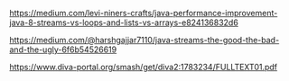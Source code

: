 https://medium.com/levi-niners-crafts/java-performance-improvement-java-8-streams-vs-loops-and-lists-vs-arrays-e824136832d6

https://medium.com/@harshgajjar7110/java-streams-the-good-the-bad-and-the-ugly-6f6b54526619

https://www.diva-portal.org/smash/get/diva2:1783234/FULLTEXT01.pdf